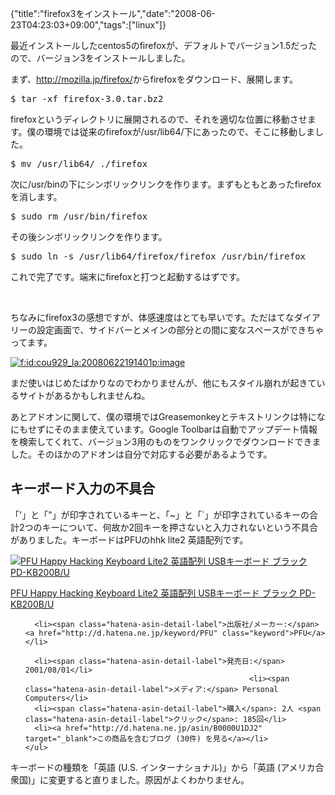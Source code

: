 {"title":"firefox3をインストール","date":"2008-06-23T04:23:03+09:00","tags":["linux"]}

<!-- DATE: 2008-06-22T19:23:03+00:00 -->
<!-- OLDURL: http://d.hatena.ne.jp/cou929_la/20080622/ -->


<div class="section">
<p>最近インストールしたcentos5のfirefoxが、デフォルトでバージョン1.5だったので、バージョン3をインストールしました。</p>
<p>まず、<a href="http://mozilla.jp/firefox/" target="_blank">http://mozilla.jp/firefox/</a>からfirefoxをダウンロード、展開します。</p>
<pre>
$ tar -xf firefox-3.0.tar.bz2
</pre>

<p>firefoxというディレクトリに展開されるので、それを適切な位置に移動させます。僕の環境では従来のfirefoxが/usr/lib64/下にあったので、そこに移動しました。</p>
<pre>
$ mv /usr/lib64/ ./firefox
</pre>

<p>次に/usr/binの下にシンボリックリンクを作ります。まずもともとあったfirefoxを消します。</p>
<pre>
$ sudo rm /usr/bin/firefox
</pre>

<p>その後シンボリックリンクを作ります。</p>
<pre>
$ sudo ln -s /usr/lib64/firefox/firefox /usr/bin/firefox
</pre>

<p>これで完了です。端末にfirefoxと打つと起動するはずです。</p>
<br>

<p>ちなみにfirefox3の感想ですが、体感速度はとても早いです。ただはてなダイアリーの設定画面で、サイドバーとメインの部分との間に変なスペースができちゃってます。</p>
<p><a href="http://f.hatena.ne.jp/cou929_la/20080622191401" class="hatena-fotolife" target="_blank"><img src="http://cdn-ak.f.st-hatena.com/images/fotolife/c/cou929_la/20080622/20080622191401.png" alt="f:id:cou929_la:20080622191401p:image" title="f:id:cou929_la:20080622191401p:image" class="hatena-fotolife"></a></p>
<p>まだ使いはじめたばかりなのでわかりませんが、他にもスタイル崩れが起きているサイトがあるかもしれませんね。</p>
<p>あとアドオンに関して、僕の環境ではGreasemonkeyとテキストリンクは特になにもせずにそのまま使えています。Google Toolbarは自動でアップデート情報を検索してくれて、バージョン3用のものをワンクリックでダウンロードできました。そのほかのアドオンは自分で対応する必要があるようです。</p>
</div>





<h2>キーボード入力の不具合</h2>
<div class="section">
<p>「'」と「"」が印字されているキーと、「~」と「`」が印字されているキーの合計2つのキーについて、何故か2回キーを押さないと入力されないという不具合がありました。キーボードはPFUのhhk lite2 英語配列です。</p>
<div class="amazlet-box">
  <a href="http://www.amazon.co.jp/dp/B0000U1DJ2/?tag=hatena_st1-22&ascsubtag=d-1ar3n"><img src="https://images-fe.ssl-images-amazon.com/images/I/41NX93T7DZL._SL160_.jpg" class="hatena-asin-detail-image" alt="PFU Happy Hacking Keyboard Lite2 英語配列 USBキーボード ブラック PD-KB200B/U" title="PFU Happy Hacking Keyboard Lite2 英語配列 USBキーボード ブラック PD-KB200B/U"></a>
  <div class="hatena-asin-detail-info">
    <p class="hatena-asin-detail-title"><a href="http://www.amazon.co.jp/dp/B0000U1DJ2/?tag=hatena_st1-22&ascsubtag=d-1ar3n">PFU Happy Hacking Keyboard Lite2 英語配列 USBキーボード ブラック PD-KB200B/U</a></p>
    <ul>
      
      <li><span class="hatena-asin-detail-label">出版社/メーカー:</span> <a href="http://d.hatena.ne.jp/keyword/PFU" class="keyword">PFU</a></li>
      
      <li><span class="hatena-asin-detail-label">発売日:</span> 2001/08/01</li>
                                                      <li><span class="hatena-asin-detail-label">メディア:</span> Personal Computers</li>
      <li><span class="hatena-asin-detail-label">購入</span>: 2人 <span class="hatena-asin-detail-label">クリック</span>: 185回</li>
      <li><a href="http://d.hatena.ne.jp/asin/B0000U1DJ2" target="_blank">この商品を含むブログ (30件) を見る</a></li>
    </ul>
  </div>
  <div class="hatena-asin-detail-foot"></div>
</div>

<p>キーボードの種類を「英語 (U.S. インターナショナル)」から「英語 (アメリカ合衆国)」に変更すると直りました。原因がよくわかりません。</p>
</div>







